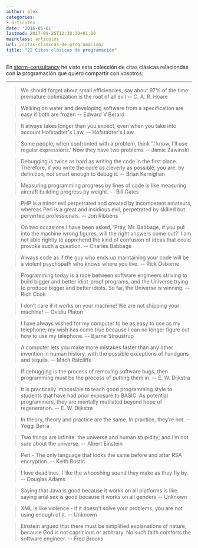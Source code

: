 ```yaml
---
author: alex
categories:
- articulos
date: '2016-01-01'
lastmod: 2017-09-25T12:38:39+01:00
mainclass: articulos
url: /citas-clasicas-de-programacion/
title: "22 Citas clásicas de programación"
---
```


En <a target="_blank" href="http://www.storm-consultancy.com/">storm-consultancy</a> he visto esta colección de citas clásicas relaciondas con la programación que quiero compartir con vosotros:

***

> We should forget about small efficiencies, say about 97% of the time: premature optimization is the root of all evil -- C. A. R. Hoare

<span></span>

> Walking on water and developing software from a specification are easy if both are frozen -- Edward V Berard

<span></span>

<!--more--><!--ad-->

> It always takes longer than you expect, even when you take into account Hofstadter's Law. -- Hofstadter's Law

<span></span>

> Some people, when confronted with a problem, think &#8220;I know, I’ll use regular expressions.' Now they have two problems -- Jamie Zawinski

<span></span>

> Debugging is twice as hard as writing the code in the first place. Therefore, if you write the code as cleverly as possible, you are, by definition, not smart enough to debug it. -- Brian Kernighan

<span></span>

> Measuring programming progress by lines of code is like measuring aircraft building progress by weight. -- Bill Gates

<span></span>

> PHP is a minor evil perpetrated and created by incompetent amateurs, whereas Perl is a great and insidious evil, perpetrated by skilled but perverted professionals. -- Jon Ribbens

<span></span>

> On two occasions I have been asked, &#8216;Pray, Mr. Babbage, if you put into the machine wrong figures, will the right answers come out?&#8217; I am not able rightly to apprehend the kind of confusion of ideas that could provoke such a question. -- Charles Babbage

<span></span>

> Always code as if the guy who ends up maintaining your code will be a violent psychopath who knows where you live. -- Rick Osborne

<span></span>

> Programming today is a race between software engineers striving to build bigger and better idiot-proof programs, and the Universe trying to produce bigger and better idiots. So far, the Universe is winning. -- Rich Cook

<span></span>

> I don&#8217;t care if it works on your machine! We are not shipping your machine! -- Ovidiu Platon

<span></span>

> I have always wished for my computer to be as easy to use as my telephone; my wish has come true because I can no longer figure out how to use my telephone. -- Bjarne Stroustrup

<span></span>

> A computer lets you make more mistakes faster than any other invention in human history, with the possible exceptions of handguns and tequila. -- Mitch Ratcliffe

<span></span>

> If debugging is the process of removing software bugs, then programming must be the process of putting them in. -- E. W. Dijkstra

<span></span>

> It is practically impossible to teach good programming style to students that have had prior exposure to BASIC. As potential programmers, they are mentally mutilated beyond hope of regeneration. -- E. W. Dijkstra

<span></span>

> In theory, theory and practice are the same. In practice, they&#8217;re not. -- Yoggi Berra

<span></span>

> Two things are infinite: the universe and human stupidity; and I&#8217;m not sure about the universe. -- Albert Einstein

<span></span>

> Perl - The only language that looks the same before and after RSA encryption. -- Keith Bostic

<span></span>

> I love deadlines. I like the whooshing sound they make as they fly by. -- Douglas Adams

<span></span>

> Saying that Java is good because it works on all platforms is like saying anal sex is good because it works on all genders -- Unknown

<span></span>

> XML is like violence - if it doesn&#8217;t solve your problems, you are not using enough of it. -- Unknown

<span></span>

> Einstein argued that there must be simplified explanations of nature, because God is not capricious or arbitrary. No such faith comforts the software engineer. -- Fred Brooks
